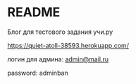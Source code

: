 # README

Блог для тестового задания учи.ру

https://quiet-atoll-38593.herokuapp.com/

логин для админа: admin@mail.ru

password: adminban

